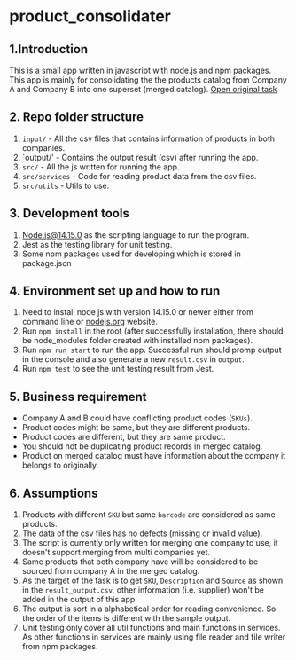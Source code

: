 # product_consolidater

## 1.Introduction

This is a small app written in javascript with node.js and npm packages. This app is mainly for consolidating the the products catalog from Company A and Company B into one superset (merged catalog). [Open original task](https://github.com/tosumitagrawal/codingskills)

## 2. Repo folder structure

1. `input/` - All the csv files that contains information of products in both companies.
2. `output/' - Contains the output result (csv) after running the app.
3. `src/` - All the js written for running the app.
4. `src/services` - Code for reading product data from the csv files.
5. `src/utils` - Utils to use.

## 3. Development tools
1. Node.js@14.15.0 as the scripting language to run the program.
2. Jest as the testing library for unit testing.
3. Some npm packages used for developing which is stored in package.json

## 4. Environment set up and how to run
1. Need to install node js with version 14.15.0 or newer either from command line or [nodejs.org](https://nodejs.org/en/download/) website.
2. Run `npm install` in the root (after successfully installation, there should be node_modules folder created with installed npm packages).
3. Run `npm run start` to run the app. Successful run should promp output in the console and also generate a new `result.csv` in `output`.
4. Run `npm test` to see the unit testing result from Jest.


## 5. Business requirement
- Company A and B could have conflicting product codes (`SKUs`).
- Product codes might be same, but they are different products.
- Product codes are different, but they are same product.
- You should not be duplicating product records in merged catalog.
- Product on merged catalog must have information about the company it belongs to originally.


## 6. Assumptions
1. Products with different `SKU` but same `barcode` are considered as same products.
2. The data of the csv files has no defects (missing or invalid value).
3. The script is currently only written for merging one company to use, it doesn't support merging from multi companies yet.
4. Same products that both company have will be considered to be sourced from company A in the merged catalog.
5. As the target of the task is to get `SKU`, `Description` and `Source` as shown in the `result_output.csv`, other information (i.e. supplier) won't be added in the output of this app.
6. The output is sort in a alphabetical order for reading convenience. So the order of the items is different with the sample output.
7. Unit testing only cover all util functions and main functions in services. As other functions in services are mainly using file reader and file writer from npm packages.
